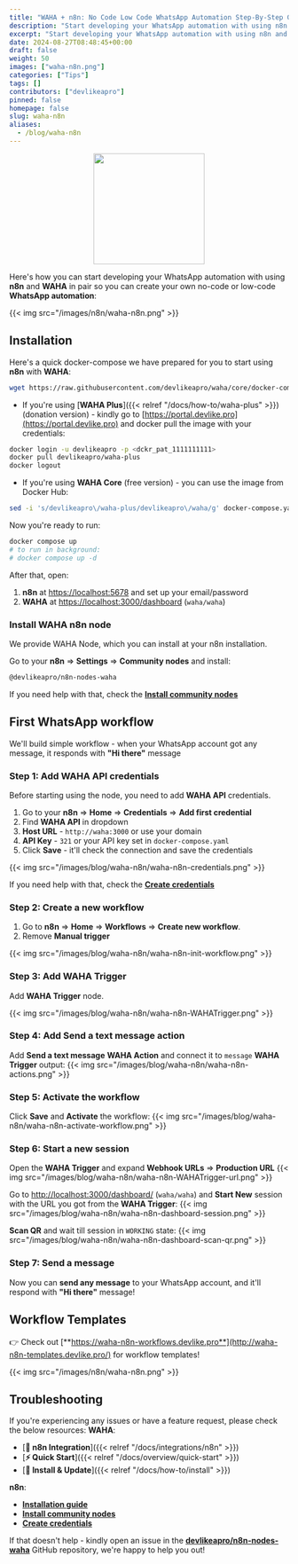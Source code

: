 ```yaml
---
title: "WAHA + n8n: No Code Low Code WhatsApp Automation Step-By-Step Guide"
description: "Start developing your WhatsApp automation with using n8n and WAHA in pair!"
excerpt: "Start developing your WhatsApp automation with using n8n and WAHA in pair!"
date: 2024-08-27T08:48:45+00:00
draft: false
weight: 50
images: ["waha-n8n.png"]
categories: ["Tips"]
tags: []
contributors: ["devlikeapro"]
pinned: false
homepage: false
slug: waha-n8n
aliases:
  - /blog/waha-n8n
---
```


<p align="center">
  <img src="/images/n8n/WAHA+n8n.png" width='200'/>
</p>

Here's how you can start developing your WhatsApp automation with using **n8n** and **WAHA** in pair so you can create 
your own no-code or low-code **WhatsApp automation**:

{{< img src="/images/n8n/waha-n8n.png" >}}

## Installation
Here's a quick docker-compose we have prepared for you to start using **n8n** with **WAHA**:

```bash
wget https://raw.githubusercontent.com/devlikeapro/waha/core/docker-compose/n8n/docker-compose.yaml
```


- If you're using [**WAHA Plus**]({{< relref "/docs/how-to/waha-plus" >}}) (donation version) - kindly go to 
[https://portal.devlike.pro](https://portal.devlike.pro)
and docker pull the image with your credentials:
```bash
docker login -u devlikeapro -p <dckr_pat_1111111111>
docker pull devlikeapro/waha-plus
docker logout
```

- If you're using **WAHA Core** (free version) - you can use the image from Docker Hub:
```bash
sed -i 's/devlikeapro\/waha-plus/devlikeapro\/waha/g' docker-compose.yaml
```

Now you're ready to run:
```bash
docker compose up 
# to run in background:
# docker compose up -d
```

After that, open:
1. **n8n** at [https://localhost:5678](https://localhost:5678) and set up your email/password
2. **WAHA** at [https://localhost:3000/dashboard](https://localhost:3000/dashboard) (`waha/waha`)

### Install WAHA n8n node
We provide WAHA Node, which you can install at your n8n installation.

Go to your **n8n** => **Settings** => **Community nodes** and install:
```bash
@devlikeapro/n8n-nodes-waha
```

If you need help with that, check the
[**Install community nodes**](https://docs.n8n.io/integrations/community-nodes/installation/gui-install/)


## First WhatsApp workflow
We'll build simple workflow - when your WhatsApp account got any message, 
it responds with **"Hi there"** message

### Step 1: Add WAHA API credentials
Before starting using the node, you need to add **WAHA API** credentials.
1. Go to your **n8n** => **Home** => **Credentials** => **Add first credential**
2. Find **WAHA API** in dropdown
3. **Host URL** - `http://waha:3000` or use your domain
4. **API Key** - `321` or your API key set in `docker-compose.yaml`
5. Click **Save** - it'll check the connection and save the credentials

{{< img src="/images/blog/waha-n8n/waha-n8n-credentials.png" >}}

If you need help with that, check the
[**Create credentials**](https://docs.n8n.io/credentials/add-edit-credentials/)

### Step 2: Create a new workflow
1. Go to **n8n** => **Home** => **Workflows** => **Create new workflow**.
2. Remove **Manual trigger**

{{< img src="/images/blog/waha-n8n/waha-n8n-init-workflow.png" >}}

### Step 3: Add WAHA Trigger
Add **WAHA Trigger** node.

{{< img src="/images/blog/waha-n8n/waha-n8n-WAHATrigger.png" >}}

### Step 4: Add Send a text message action
Add **Send a text message** **WAHA Action** and connect it to `message` **WAHA Trigger** output:
{{< img src="/images/blog/waha-n8n/waha-n8n-actions.png" >}}

### Step 5: Activate the workflow
Click **Save** and **Activate** the workflow:
{{< img src="/images/blog/waha-n8n/waha-n8n-activate-workflow.png" >}}

### Step 6: Start a new session
Open the **WAHA Trigger** and expand **Webhook URLs** => **Production URL**
{{< img src="/images/blog/waha-n8n/waha-n8n-WAHATrigger-url.png" >}}

Go to [http://localhost:3000/dashboard/](http://localhost:3000/dashboard/) (`waha/waha`) and 
**Start New** session with the URL you got from the **WAHA Trigger**:
{{< img src="/images/blog/waha-n8n/waha-n8n-dashboard-session.png" >}}

**Scan QR** and wait till session in `WORKING` state:
{{< img src="/images/blog/waha-n8n/waha-n8n-dashboard-scan-qr.png" >}}

### Step 7: Send a message
Now you can **send any message** to your WhatsApp account, and it'll respond with **"Hi there"** message!

## Workflow Templates
👉 Check out 
[**https://waha-n8n-workflows.devlike.pro**](http://waha-n8n-templates.devlike.pro/) 
for workflow templates!

{{< img src="/images/n8n/waha-n8n.png" >}}

## Troubleshooting
If you're experiencing any issues or have a feature request, please check the below resources:
**WAHA**:
- [**🧩 n8n Integration**]({{< relref "/docs/integrations/n8n" >}})
- [**⚡ Quick Start**]({{< relref "/docs/overview/quick-start" >}})
- [**🔧 Install & Update**]({{< relref "/docs/how-to/install" >}})
  
**n8n**:
- [**Installation guide**](https://docs.n8n.io/hosting/installation/docker/#starting-n8n)
- [**Install community nodes**](https://docs.n8n.io/integrations/community-nodes/installation/gui-install/)
- [**Create credentials**](https://docs.n8n.io/credentials/add-edit-credentials/)

If that doesn't help - kindly open an issue in the 
[**devlikeapro/n8n-nodes-waha**](https://github.com/devlikeapro/n8n-nodes-waha/)
GitHub repository, we're happy to help you out!
